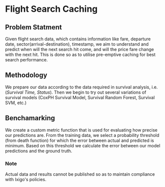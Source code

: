 # Flight Search Caching

## Problem Statment
Given flight search data, which contains information like fare, departure date, sector(arrival-destination), timestamp, we aim to understand and predict when will the next search hit come, and will the price fare change with the next hit. This is done so as to utilise pre-emptive caching for best search performance. 

## Methodology
We prepare our data according to the data required in survival analysis, i.e. (_Survival Time, Status_). Then we begin to try out several variations of survival models (CoxPH Survival Model, Survival Random Forest, Survival SVM, etc.)

## Benchamarking
We create a custom metric function that is used for evaluating how precise our predictions are. From the training data, we select a probability threshold (from death function) for which the error between actual and predicted is minimum. Based on this threshold we calculate the error between our model predictions and the ground truth.

### Note 
Actual data and results cannot be published so as to maintain compliance with Ixigo's policies.

